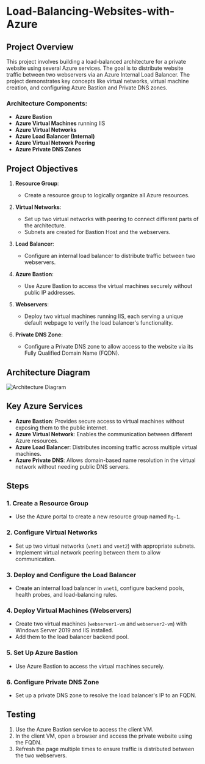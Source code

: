 # Load-Balancing-Websites-with-Azure

## Project Overview

This project involves building a load-balanced architecture for a private website using several Azure services. The goal is to distribute website traffic between two webservers via an Azure Internal Load Balancer. The project demonstrates key concepts like virtual networks, virtual machine creation, and configuring Azure Bastion and Private DNS zones.

### Architecture Components:
- **Azure Bastion**
- **Azure Virtual Machines** running IIS
- **Azure Virtual Networks**
- **Azure Load Balancer (Internal)**
- **Azure Virtual Network Peering**
- **Azure Private DNS Zones**

## Project Objectives

1. **Resource Group**: 
   - Create a resource group to logically organize all Azure resources.

2. **Virtual Networks**:
   - Set up two virtual networks with peering to connect different parts of the architecture.
   - Subnets are created for Bastion Host and the webservers.

3. **Load Balancer**:
   - Configure an internal load balancer to distribute traffic between two webservers.

4. **Azure Bastion**:
   - Use Azure Bastion to access the virtual machines securely without public IP addresses.

5. **Webservers**:
   - Deploy two virtual machines running IIS, each serving a unique default webpage to verify the load balancer's functionality.

6. **Private DNS Zone**:
   - Configure a Private DNS zone to allow access to the website via its Fully Qualified Domain Name (FQDN).

## Architecture Diagram

![Architecture Diagram](https://github.com/user-attachments/assets/fa02fce7-92b0-4f04-b818-94ec5e6049e2)





## Key Azure Services

- **Azure Bastion**: Provides secure access to virtual machines without exposing them to the public internet.
- **Azure Virtual Network**: Enables the communication between different Azure resources.
- **Azure Load Balancer**: Distributes incoming traffic across multiple virtual machines.
- **Azure Private DNS**: Allows domain-based name resolution in the virtual network without needing public DNS servers.

## Steps

### 1. Create a Resource Group
- Use the Azure portal to create a new resource group named `Rg-1`.

### 2. Configure Virtual Networks
- Set up two virtual networks (`vnet1` and `vnet2`) with appropriate subnets.
- Implement virtual network peering between them to allow communication.

### 3. Deploy and Configure the Load Balancer
- Create an internal load balancer in `vnet1`, configure backend pools, health probes, and load-balancing rules.

### 4. Deploy Virtual Machines (Webservers)
- Create two virtual machines (`webserver1-vm` and `webserver2-vm`) with Windows Server 2019 and IIS installed.
- Add them to the load balancer backend pool.

### 5. Set Up Azure Bastion
- Use Azure Bastion to access the virtual machines securely.

### 6. Configure Private DNS Zone
- Set up a private DNS zone to resolve the load balancer's IP to an FQDN.

## Testing

1. Use the Azure Bastion service to access the client VM.
2. In the client VM, open a browser and access the private website using the FQDN.
3. Refresh the page multiple times to ensure traffic is distributed between the two webservers.
